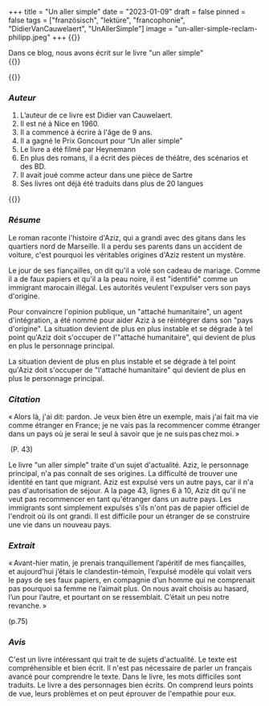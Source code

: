 +++
title = "Un aller simple"
date = "2023-01-09"
draft = false
pinned = false
tags = ["französisch", "lektüre", "francophonie", "DidierVanCauwelaert", "UnAllerSimple"]
image = "un-aller-simple-reclam-philipp.jpeg"
+++
{{<lead>}}

Dans ce blog, nous avons écrit sur le livre "un aller simple" \
{{</lead>}}



{{<box title="Auteur">}}

### ***Auteur*** 

1. L’auteur de ce livre est Didier van Cauwelaert.  
2. Il est né à Nice en 1960. 
3. Il a commencé à écrire à l'âge de 9 ans. 
4. Il a gagné le Prix Goncourt pour “Un aller simple” 
5. Le livre a été filmé par Heynemann 
6. En plus des romans, il a écrit des pièces de théâtre, des scénarios et des BD. 
7. Il avait joué comme acteur dans une pièce de Sartre 
8. Ses livres ont déjà été traduits dans plus de 20 langues 

{{</box>}}



### ***Résume*** 

Le roman raconte l'histoire d'Aziz, qui a grandi avec des gitans dans les quartiers nord de Marseille. Il a perdu ses parents dans un accident de voiture, c'est pourquoi les véritables origines d'Aziz restent un mystère.  

Le jour de ses fiançailles, on dit qu'il a volé son cadeau de mariage. Comme il a de faux papiers et qu'il a la peau noire, il est "identifié" comme un immigrant marocain illégal. Les autorités veulent l'expulser vers son pays d'origine.  

Pour convaincre l'opinion publique, un "attaché humanitaire", un agent d'intégration, a été nommé pour aider Aziz à se réintégrer dans son "pays d'origine". La situation devient de plus en plus instable et se dégrade à tel point qu'Aziz doit s'occuper de l'"attaché humanitaire", qui devient de plus en plus le personnage principal.  

La situation devient de plus en plus instable et se dégrade à tel point qu'Aziz doit s'occuper de "l'attaché humanitaire" qui devient de plus en plus le personnage principal. 



### ***Citation*** 

« Alors là, j'ai dit: pardon. Je veux bien être un exemple, mais j'ai fait ma vie comme étranger en France; je ne vais pas la recommencer comme étranger dans un pays où je serai le seul à savoir que je ne suis pas chez moi. » 

 (P. 43)  

Le livre "un aller simple" traite d'un sujet d'actualité. Aziz, le personnage principal, n'a pas connaît de ses origines. La difficulté de trouver une identité en tant que migrant. Aziz est expulsé vers un autre pays, car il n'a pas d'autorisation de séjour. A la page 43, lignes 6 à 10, Aziz dit qu'il ne veut pas recommencer en tant qu'étranger dans un autre pays. Les immigrants sont simplement expulsés s'ils n'ont pas de papier officiel de l'endroit où ils ont grandi. Il est difficile pour un étranger de se construire une vie dans un nouveau pays. 



### ***Extrait*** 

« Avant-hier matin, je prenais tranquillement l’apéritif de mes fiançailles, et aujourd’hui j’étais le clandestin-témoin, l’expulsé modèle qui volait vers le pays de ses faux papiers, en compagnie d’un homme qui ne comprenait pas pourquoi sa femme ne l’aimait plus. On nous avait choisis au hasard, l’un pour l’autre, et pourtant on se ressemblait. C’était un peu notre revanche. » 

(p.75) 



### ***Avis*** 

C'est un livre intéressant qui trait te de sujets d'actualité. Le texte est compréhensible et bien écrit. Il n'est pas nécessaire de parler un français avancé pour comprendre le texte. Dans le livre, les mots difficiles sont traduits. Le livre a des personnages bien écrits. On comprend leurs points de vue, leurs problèmes et on peut éprouver de l'empathie pour eux.